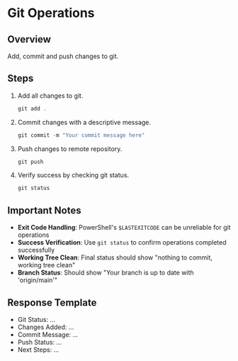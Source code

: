 # Git Operations

## Overview
Add, commit and push changes to git.

## Steps
1. Add all changes to git.
   ```powershell
   git add .
   ```
2. Commit changes with a descriptive message.
   ```powershell
   git commit -m "Your commit message here"
   ```
3. Push changes to remote repository.
   ```powershell
   git push
   ```
4. Verify success by checking git status.
   ```powershell
   git status
   ```

## Important Notes
- **Exit Code Handling**: PowerShell's `$LASTEXITCODE` can be unreliable for git operations
- **Success Verification**: Use `git status` to confirm operations completed successfully
- **Working Tree Clean**: Final status should show "nothing to commit, working tree clean"
- **Branch Status**: Should show "Your branch is up to date with 'origin/main'"

## Response Template
- Git Status: ...
- Changes Added: ...
- Commit Message: ...
- Push Status: ...
- Next Steps: ...
